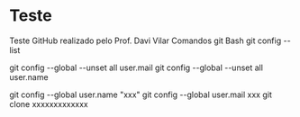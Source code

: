 # Teste
Teste GitHub realizado pelo Prof. Davi Vilar
Comandos git Bash
git config --list

git config --global --unset all user.mail
git config --global --unset all user.name

git config --global user.name "xxx"
git config --global user.mail xxx
git clone xxxxxxxxxxxxx